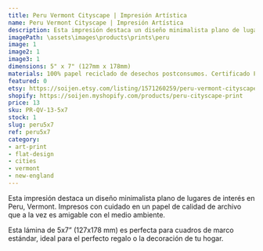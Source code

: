 ```yaml
---
title: Peru Vermont Cityscape | Impresión Artística
name: Peru Vermont Cityscape | Impresión Artística
description: Esta impresión destaca un diseño minimalista plano de lugares de interés en Peru, Vermont. Impresos con cuidado en un papel de calidad de archivo que a la vez es amigable con el medio ambiente.
imagePath: \assets\images\products\prints\peru
image: 1
image2: 1
image3: 1
dimensions: 5" x 7" (127mm x 178mm)
materials: 100% papel reciclado de desechos postconsumos. Certificado FSC.
featured: 0
etsy: https://soijen.etsy.com/listing/1571260259/peru-vermont-cityscape-art-print-thick?utm_source=Copy&utm_medium=ListingManager&utm_campaign=Share&utm_term=so.lmsm&share_time=1695300085467
shopify: https://soijen.myshopify.com/products/peru-cityscape-print
price: 13
sku: PR-QV-13-5x7
stock: 1
slug: peru5x7
ref: peru5x7
category:
- art-print
- flat-design
- cities
- vermont
- new-england
---
```

Esta impresión destaca un diseño minimalista plano de lugares de interés en Peru, Vermont. Impresos con cuidado en un papel de calidad de archivo que a la vez es amigable con el medio ambiente.

Esta lámina de 5x7” (127x178 mm) es perfecta para cuadros de marco estándar, ideal para el perfecto regalo o la decoración de tu hogar.